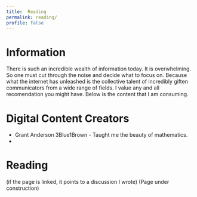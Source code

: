 ```yaml
---
title:  Reading
permalink: reading/
profile: false
---
```

# Information 
There is such an incredible wealth of information today. It is overwhelming. So one must cut through the noise and decide what to focus on. Because what the internet has unleashed is the collective talent of incredibly giften communicators from a wide range of fields. I value any and all recomendation you might have. Below is the content that I am consuming. 


# Digital Content Creators 

- Grant Anderson 3Blue1Brown - Taught me the beauty of mathematics. 
- 

# Reading 
(if the page is linked, it points to a discussion I wrote)
(Page under construction)

